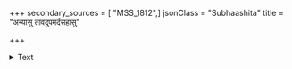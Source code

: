 +++
secondary_sources = [ "MSS_1812",]
jsonClass = "Subhaashita"
title = "अन्यासु तावदुपमर्दसहासु"

+++

<details><summary>Text</summary>

अन्यासु तावदुपमर्दसहासु भृङ्ग लोलं विनोदय मनः सुमनोलतासु।  
मुघ्दामजातरजसं कलिकामकाले व्यर्थं कदर्थयसि किं नवमल्लिकायाः॥
</details>
